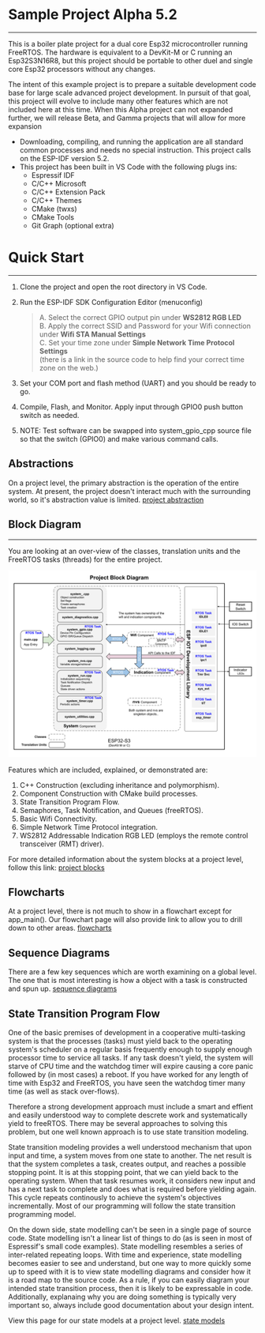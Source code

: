 # Sample Project Alpha 5.2
---
This is a boiler plate project for a dual core Esp32 microcontroller running FreeRTOS.  The hardware is equivalent to a DevKit-M or C running an Esp32S3N16R8, but this project should be portable to other duel and single core Esp32 processors without any changes.

The intent of this example project is to prepare a suitable development code base for large scale advanced project development. In pursuit of that goal, this project will evolve to include many other features which are not included here at this time. When this Alpha project can not expanded further, we will release Beta, and Gamma projects that will allow for more expansion

* Downloading, compiling, and running the application are all standard common processes and needs no special instruction.  This project calls on the ESP-IDF version 5.2.
* This project has been built in VS Code with the following plugs ins:
  * Espressif IDF
  * C/C++ Microsoft
  * C/C++ Extension Pack
  * C/C++ Themes
  * CMake (twxs)
  * CMake Tools
  * Git Graph (optional extra)
  
# Quick Start
---
1) Clone the project and open the root directory in VS Code.  
2) Run the ESP-IDF SDK Configuration Editor (menuconfig)  

    >A. Select the correct GPIO output pin under **WS2812 RGB LED**  
    >B. Apply the correct SSID and Password for your Wifi connection under **Wifi STA Manual Settings**  
    >C. Set your time zone under **Simple Network Time Protocol Settings**  
        (there is a link in the source code to help find your correct time zone on the web.)  

3) Set your COM port and flash method (UART) and you should be ready to go.  
4) Compile, Flash, and Monitor.  Apply input through GPIO0 push button switch as needed.
5) NOTE: Test software can be swapped into system_gpio_cpp source file so that the switch (GPIO0) and make various command calls.  


## Abstractions  
On a project level, the primary abstraction is the operation of the entire system.  At present, the project doesn't interact much with the surrounding world, so it's abstraction value is limited.  [project abstraction](./docs/project_abstractions.md)

## Block Diagram
---
You are looking at an over-view of the classes, translation units and the FreeRTOS tasks (threads) for the entire project.  

![project_block](./docs/drawings/project_block.svg)  

Features which are included, explained, or demonstrated are:
1. C++ Construction (excluding inheritance and polymorphism).
2. Component Construction with CMake build processes.
3. State Transition Program Flow.
4. Semaphores, Task Notification, and Queues (freeRTOS).
5. Basic Wifi Connectivity.
6. Simple Network Time Protocol integration.
7. WS2812 Addressable Indication RGB LED (employs the remote control transceiver (RMT) driver).

For more detailed information about the system blocks at a project level, follow this link: [project blocks](./docs/project_blocks.md)

## Flowcharts  
At a project level, there is not much to show in a flowchart except for app_main().  Our flowchart page will also provide link to allow you to drill down to other areas.  [flowcharts](./docs/project_flowcharts.md)

## Sequence Diagrams  
There are a few key sequences which are worth examining on a global level.  The one that is most interesting is how a object with a task is constructed and spun up.    [sequence diagrams](./docs/project_sequences.md)

## State Transition Program Flow
One of the basic premises of development in a cooperative multi-tasking system is that the processes (tasks) must yield back to the operating system's scheduler on a regular basis frequently enough to supply enough processor time to service all tasks.   If any task doesn't yield, the system will starve of CPU time and the watchdog timer will expire causing a core panic followed by (in most cases) a reboot.  If you have worked for any length of time with Esp32 and FreeRTOS, you have seen the watchdog timer many time (as well as stack over-flows).

Therefore a strong development approach must include a smart and effient and easily understood way to complete descrete work and systematically yield to freeRTOS.  There may be several approaches to solving this problem, but one well known approach is to use state transition modeling.

State transition modeling provides a well understood mechanism that upon input and time, a system moves from one state to another.  The net result is that the system completes a task, creates output, and reaches a possible stopping point.   It is at this stopping point, that we can yield back to the operating system.  When that task resumes work, it considers new input and has a next task to complete and does what is required before yielding again.  This cycle repeats continously to achieve the system's objectives incrementally.  Most of our programming will follow the state transition programming model.

On the down side, state modelling can't be seen in a single page of source code.  State modelling isn't a linear list of things to do (as is seen in most of Espressif's small code examples).  State modelling resembles a series of inter-related repeating loops.  With time and experience, state modelling becomes easier to see and understand, but one way to more quickly some up to speed with it is to view state modelling diagrams and consider how it is a road map to the source code.  As a rule, if you can easily diagram your intended state transition process, then it is likely to be expressable in code.   Additionally, explanaing why you are doing something is typically very important so, always include good documentation about your design intent.

View this page for our state models at a project level.  [state models](./docs/project_state_models.md)